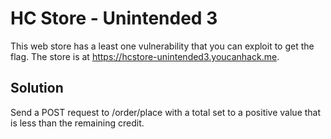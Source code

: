 # HC Store - Unintended 3

This web store has a least one vulnerability that you can exploit to get the flag. The store is at https://hcstore-unintended3.youcanhack.me.


## Solution

Send a POST request to /order/place with a total set to a positive value that is less than the remaining credit.
